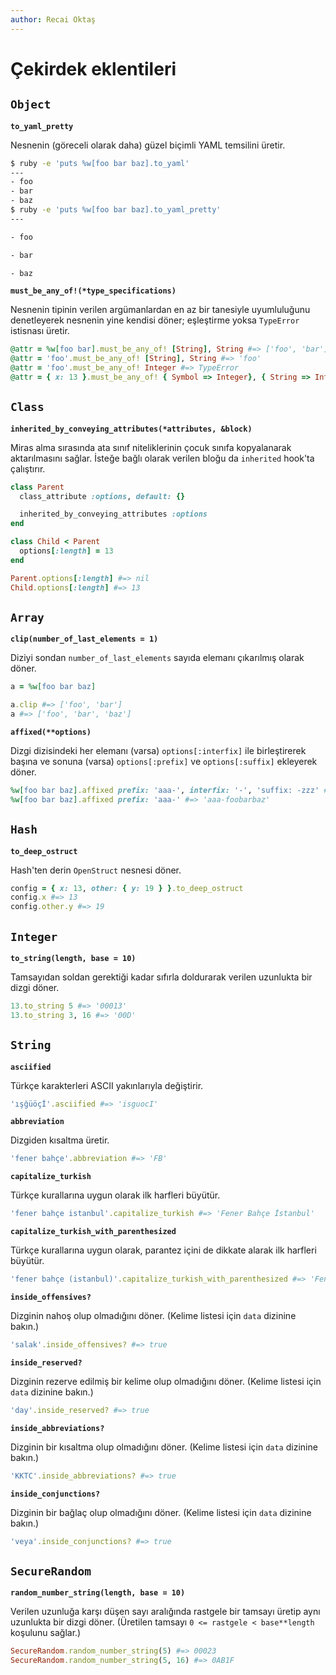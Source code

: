 ```yaml
---
author: Recai Oktaş
---
```


Çekirdek eklentileri
====================

`Object`
--------

**`to_yaml_pretty`**

Nesnenin (göreceli olarak daha) güzel biçimli YAML temsilini üretir.

```bash
$ ruby -e 'puts %w[foo bar baz].to_yaml'
---
- foo
- bar
- baz
$ ruby -e 'puts %w[foo bar baz].to_yaml_pretty'
---

- foo

- bar

- baz

```

**`must_be_any_of!(*type_specifications)`**

Nesnenin tipinin verilen argümanlardan en az bir tanesiyle uyumluluğunu
denetleyerek nesnenin yine kendisi döner; eşleştirme yoksa `TypeError`
istisnası üretir.

```ruby
@attr = %w[foo bar].must_be_any_of! [String], String #=> ['foo', 'bar']
@attr = 'foo'.must_be_any_of! [String], String #=> 'foo'
@attr = 'foo'.must_be_any_of! Integer #=> TypeError
@attr = { x: 13 }.must_be_any_of! { Symbol => Integer}, { String => Integer } #=> { x: 13 }
```

`Class`
-------

**`inherited_by_conveying_attributes(*attributes, &block)`**

Miras alma sırasında ata sınıf niteliklerinin çocuk sınıfa kopyalanarak
aktarılmasını sağlar.  İsteğe bağlı olarak verilen bloğu da `inherited` hook'ta
çalıştırır.

```ruby
class Parent
  class_attribute :options, default: {}

  inherited_by_conveying_attributes :options
end

class Child < Parent
  options[:length] = 13
end

Parent.options[:length] #=> nil
Child.options[:length] #=> 13
```

`Array`
-------

**`clip(number_of_last_elements = 1)`**

Diziyi sondan `number_of_last_elements` sayıda elemanı çıkarılmış olarak döner.

```ruby
a = %w[foo bar baz]

a.clip #=> ['foo', 'bar']
a #=> ['foo', 'bar', 'baz']
```

**`affixed(**options)`**

Dizgi dizisindeki her elemanı (varsa) `options[:interfix]` ile birleştirerek
başına ve sonuna (varsa) `options[:prefix]` ve `options[:suffix]` ekleyerek
döner.

```ruby
%w[foo bar baz].affixed prefix: 'aaa-', interfix: '-', 'suffix: -zzz' #=> 'aaa-foo-bar-baz-zzz'
%w[foo bar baz].affixed prefix: 'aaa-' #=> 'aaa-foobarbaz'
```

`Hash`
------

**`to_deep_ostruct`**

Hash'ten derin `OpenStruct` nesnesi döner.

```ruby
config = { x: 13, other: { y: 19 } }.to_deep_ostruct
config.x #=> 13
config.other.y #=> 19
```

`Integer`
---------

**`to_string(length, base = 10)`**

Tamsayıdan soldan gerektiği kadar sıfırla doldurarak verilen uzunlukta bir dizgi
döner.

```ruby
13.to_string 5 #=> '00013'
13.to_string 3, 16 #=> '00D'
```

`String`
--------

**`asciified`**

Türkçe karakterleri ASCII yakınlarıyla değiştirir.

```ruby
'ışğüöçİ'.asciified #=> 'isguocI'
```

**`abbreviation`**

Dizgiden kısaltma üretir.

```ruby
'fener bahçe'.abbreviation #=> 'FB'
```

**`capitalize_turkish`**

Türkçe kurallarına uygun olarak ilk harfleri büyütür.

```ruby
'fener bahçe istanbul'.capitalize_turkish #=> 'Fener Bahçe İstanbul'

```

**`capitalize_turkish_with_parenthesized`**

Türkçe kurallarına uygun olarak, parantez içini de dikkate alarak ilk harfleri büyütür.

```ruby
'fener bahçe (istanbul)'.capitalize_turkish_with_parenthesized #=> 'Fener Bahçe (İstanbul)'
```

**`inside_offensives?`**

Dizginin nahoş olup olmadığını döner. (Kelime listesi için `data` dizinine bakın.)

```ruby
'salak'.inside_offensives? #=> true
```

**`inside_reserved?`**

Dizginin rezerve edilmiş bir kelime olup olmadığını döner. (Kelime listesi için
`data` dizinine bakın.)

```ruby
'day'.inside_reserved? #=> true
```

**`inside_abbreviations?`**

Dizginin bir kısaltma olup olmadığını döner. (Kelime listesi için `data`
dizinine bakın.)

```ruby
'KKTC'.inside_abbreviations? #=> true
```

**`inside_conjunctions?`**

Dizginin bir bağlaç olup olmadığını döner. (Kelime listesi için `data` dizinine
bakın.)

```ruby
'veya'.inside_conjunctions? #=> true
```

`SecureRandom`
--------------

**`random_number_string(length, base = 10)`**

Verilen uzunluğa karşı düşen sayı aralığında rastgele bir tamsayı üretip aynı
uzunlukta bir dizgi döner. (Üretilen tamsayı `0 <= rastgele < base**length`
koşulunu sağlar.)

```ruby
SecureRandom.random_number_string(5) #=> 00023
SecureRandom.random_number_string(5, 16) #=> 0AB1F
```
